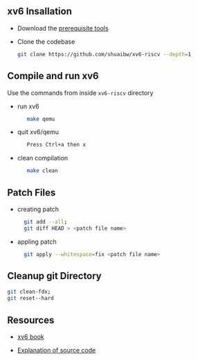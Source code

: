 ## xv6 Insallation
- Download the [prerequisite tools](https://pdos.csail.mit.edu/6.828/2022/tools.html)

- Clone the codebase
    ```bash
    git clone https://github.com/shuaibw/xv6-riscv --depth=1
    ```
## Compile and run xv6
Use the commands from inside `xv6-riscv` directory

- run xv6
    ```bash
       make qemu
    ```
- quit xv6/qemu
    ```bash
       Press Ctrl+a then x
    ```
- clean compilation
    ```bash
       make clean
    ```

## Patch Files

- creating patch
    ```bash
      git add --all; 
      git diff HEAD > <patch file name>
    ```
- appling patch
    ```bash
      git apply --whitespace=fix <patch file name>
    ```

## Cleanup git Directory
 ```bash
 git clean-fdx;
 git reset--hard
 ```

## Resources
- [xv6 book](https://github.com/TawhidMM/OS-CSE-314/blob/main/Offline-2%20system-call/xv6_resources/book-riscv-rev1.pdf)

- [Explanation of source code](https://www.youtube.com/watch?v=fWUJKH0RNFE&list=PLbtzT1TYeoMhTPzyTZboW_j7TPAnjv9XB)
 